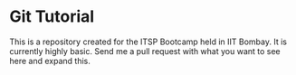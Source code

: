 # Git Tutorial

This is a repository created for the ITSP Bootcamp held in IIT Bombay. It is currently highly basic. Send me a pull request with what you want to see here and expand this.